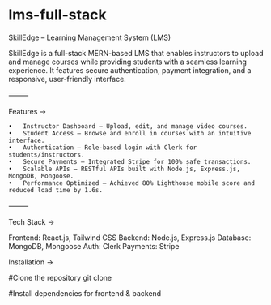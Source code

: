 # lms-full-stack
SkillEdge – Learning Management System (LMS)

SkillEdge is a full-stack MERN-based LMS that enables instructors to upload and manage courses while providing students with a seamless learning experience.
It features secure authentication, payment integration, and a responsive, user-friendly interface.

⸻

Features ->

	•	Instructor Dashboard – Upload, edit, and manage video courses.
	•	Student Access – Browse and enroll in courses with an intuitive interface.
	•	Authentication – Role-based login with Clerk for students/instructors.
	•	Secure Payments – Integrated Stripe for 100% safe transactions.
	•	Scalable APIs – RESTful APIs built with Node.js, Express.js, MongoDB, Mongoose.
	•	Performance Optimized – Achieved 80% Lighthouse mobile score and reduced load time by 1.6s.

⸻

Tech Stack ->

Frontend: React.js, Tailwind CSS
Backend: Node.js, Express.js
Database: MongoDB, Mongoose
Auth: Clerk
Payments: Stripe

Installation ->

#Clone the repository
git clone <link>

#Install dependencies for frontend & backend



